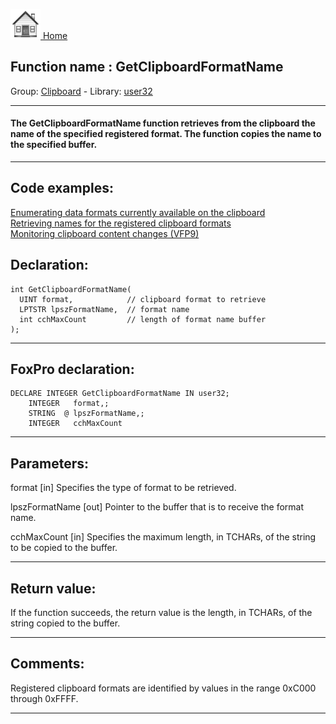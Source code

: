 [<img src="../../images/home.png"> Home ](https://github.com/VFPX/Win32API)  

## Function name : GetClipboardFormatName
Group: [Clipboard](../../functions_group.md#Clipboard)  -  Library: [user32](../../../libraries.md#user32)  
***  


#### The GetClipboardFormatName function retrieves from the clipboard the name of the specified registered format. The function copies the name to the specified buffer. 
***  


## Code examples:
[Enumerating data formats currently available on the clipboard](../../samples/sample_032.md)  
[Retrieving names for the registered clipboard formats](../../samples/sample_268.md)  
[Monitoring clipboard content changes (VFP9)](../../samples/sample_601.md)  

## Declaration:
```foxpro  
int GetClipboardFormatName(
  UINT format,            // clipboard format to retrieve
  LPTSTR lpszFormatName,  // format name
  int cchMaxCount         // length of format name buffer
);  
```  
***  


## FoxPro declaration:
```foxpro  
DECLARE INTEGER GetClipboardFormatName IN user32;
	INTEGER   format,;
	STRING  @ lpszFormatName,;
	INTEGER   cchMaxCount  
```  
***  


## Parameters:
format 
[in] Specifies the type of format to be retrieved. 

lpszFormatName 
[out] Pointer to the buffer that is to receive the format name. 

cchMaxCount 
[in] Specifies the maximum length, in TCHARs, of the string to be copied to the buffer.   
***  


## Return value:
If the function succeeds, the return value is the length, in TCHARs, of the string copied to the buffer.  
***  


## Comments:
Registered clipboard formats are identified by values in the range 0xC000 through 0xFFFF.   
  
***  

